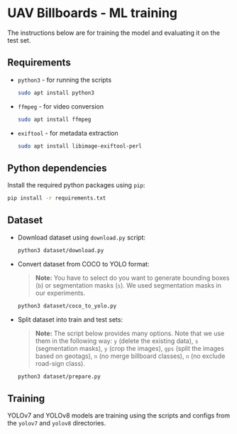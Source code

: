 # UAV Billboards - ML training

The instructions below are for training the model and evaluating it on the test set. 

## Requirements

* `python3` - for running the scripts

    ```bash
    sudo apt install python3
    ```

* `ffmpeg` - for video conversion

    ```bash
    sudo apt install ffmpeg
    ```

* `exiftool` - for metadata extraction

    ```bash
    sudo apt install libimage-exiftool-perl
    ```

## Python dependencies

Install the required python packages using `pip`:

```bash
pip install -r requirements.txt
```

## Dataset

* Download dataset using `download.py` script:

    ```bash
    python3 dataset/download.py
    ```

* Convert dataset from COCO to YOLO format:

    > **Note:** You have to select do you want to generate bounding boxes (`b`) or segmentation masks (`s`). We used segmentation masks in our experiments.

     ```bash
    python3 dataset/coco_to_yolo.py
    ```

* Split dataset into train and test sets:

    > **Note:** The script below provides many options. Note that we use them in the following way: `y` (delete the existing data), `s` (segmentation masks), `y` (crop the images), `gps` (split the images based on geotags), `n` (no merge billboard classes), `n` (no exclude road-sign class).

    ```bash
    python3 dataset/prepare.py
    ```

## Training

YOLOv7 and YOLOv8 models are training using the scripts and configs from the `yolov7` and `yolov8` directories.

